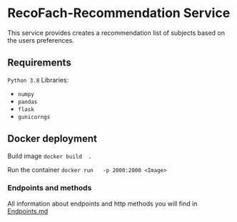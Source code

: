 # RecoFach-Recommendation Service

This service provides creates a recommendation list of subjects based on the users preferences.

## Requirements
`Python 3.8`
Libraries: 
- `numpy`
- `pandas`
- `flask`
- `gunicorngs`

## Docker deployment

Build image `docker build  .`

Run the container `docker run   -p 2000:2000 <Image>`

### Endpoints and methods

All information about endpoints and http methods you will find in [Endpoints.md](docs/endpoints/recommendation.md)


